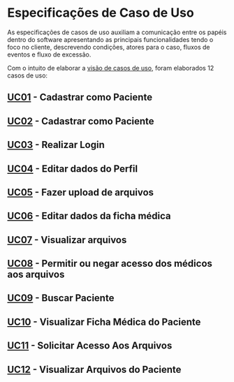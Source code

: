 # Especificações de Caso de Uso

As especificações de casos de uso auxiliam a comunicação entre os papéis dentro do software apresentando as principais funcionalidades tendo o foco no cliente, descrevendo condições, atores para o caso, fluxos de eventos e fluxo de excessão.

Com o intuito de elaborar a [visão de casos de uso](/06-padroesArquiteturais/das?id=_5-vis%c3%b5es-de-caso-de-uso), foram elaborados 12 casos de uso:

## [UC01](06-padroesArquiteturais/especificacoes_caso_de_uso/UC01.md) - Cadastrar como Paciente

## [UC02](06-padroesArquiteturais/especificacoes_caso_de_uso/UC02.md) - Cadastrar como Paciente

## [UC03](06-padroesArquiteturais/especificacoes_caso_de_uso/UC03.md) - Realizar Login

## [UC04](06-padroesArquiteturais/especificacoes_caso_de_uso/UC04.md) - Editar dados do Perfil

## [UC05](06-padroesArquiteturais/especificacoes_caso_de_uso/UC05.md) - Fazer upload de arquivos

## [UC06](06-padroesArquiteturais/especificacoes_caso_de_uso/UC06.md) - Editar dados da ficha médica

## [UC07](06-padroesArquiteturais/especificacoes_caso_de_uso/UC07.md) - Visualizar arquivos

## [UC08](06-padroesArquiteturais/especificacoes_caso_de_uso/UC08.md) - Permitir ou negar acesso dos médicos aos arquivos

## [UC09](06-padroesArquiteturais/especificacoes_caso_de_uso/UC09.md) - Buscar Paciente

## [UC10](06-padroesArquiteturais/especificacoes_caso_de_uso/UC10.md) - Visualizar Ficha Médica do Paciente

## [UC11](06-padroesArquiteturais/especificacoes_caso_de_uso/UC11.md) - Solicitar Acesso Aos Arquivos

## [UC12](06-padroesArquiteturais/especificacoes_caso_de_uso/UC12.md) - Visualizar Arquivos do Paciente
